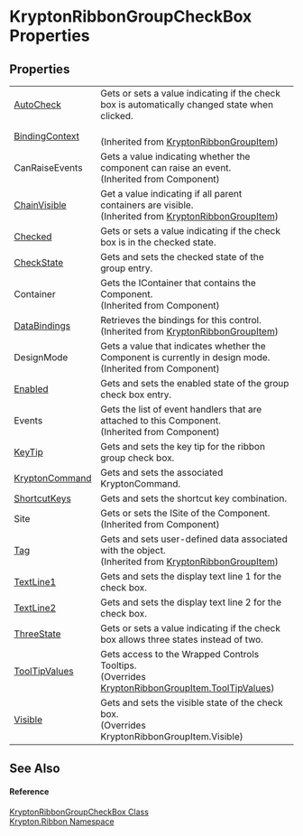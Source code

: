 # KryptonRibbonGroupCheckBox Properties




## Properties
<table>
<tr>
<td><a href="f17600aa-5c00-2a51-28c1-50a1be1e7ee8.md">AutoCheck</a></td>
<td>Gets or sets a value indicating if the check box is automatically changed state when clicked.</td></tr>
<tr>
<td><a href="c9f41166-b541-4efc-c022-7bf3fad1b338.md">BindingContext</a></td>
<td><br />(Inherited from <a href="42b4e823-3d0e-29bf-ca83-927a7a58295d.md">KryptonRibbonGroupItem</a>)</td></tr>
<tr>
<td>CanRaiseEvents</td>
<td>Gets a value indicating whether the component can raise an event.<br />(Inherited from Component)</td></tr>
<tr>
<td><a href="302e2c6c-a240-ed7c-5bbf-0db525ef4a32.md">ChainVisible</a></td>
<td>Get a value indicating if all parent containers are visible.<br />(Inherited from <a href="42b4e823-3d0e-29bf-ca83-927a7a58295d.md">KryptonRibbonGroupItem</a>)</td></tr>
<tr>
<td><a href="adcb4313-358d-3968-35ff-7b59b9b778b4.md">Checked</a></td>
<td>Gets or sets a value indicating if the check box is in the checked state.</td></tr>
<tr>
<td><a href="85f27ca8-c553-abed-a085-9c4d3eb1cb86.md">CheckState</a></td>
<td>Gets and sets the checked state of the group entry.</td></tr>
<tr>
<td>Container</td>
<td>Gets the IContainer that contains the Component.<br />(Inherited from Component)</td></tr>
<tr>
<td><a href="27c19a8c-9d52-40d5-9190-6d7fb79ce391.md">DataBindings</a></td>
<td>Retrieves the bindings for this control.<br />(Inherited from <a href="42b4e823-3d0e-29bf-ca83-927a7a58295d.md">KryptonRibbonGroupItem</a>)</td></tr>
<tr>
<td>DesignMode</td>
<td>Gets a value that indicates whether the Component is currently in design mode.<br />(Inherited from Component)</td></tr>
<tr>
<td><a href="962963fc-aafd-af1c-af1c-12764f235fe1.md">Enabled</a></td>
<td>Gets and sets the enabled state of the group check box entry.</td></tr>
<tr>
<td>Events</td>
<td>Gets the list of event handlers that are attached to this Component.<br />(Inherited from Component)</td></tr>
<tr>
<td><a href="a2ea09de-3f6c-eea4-a44f-5d36136381cc.md">KeyTip</a></td>
<td>Gets and sets the key tip for the ribbon group check box.</td></tr>
<tr>
<td><a href="17e876e1-e789-485b-a5e4-7a6ea73b67a0.md">KryptonCommand</a></td>
<td>Gets and sets the associated KryptonCommand.</td></tr>
<tr>
<td><a href="47a0c90c-83f2-2a29-a63a-ce03fb9c2e9d.md">ShortcutKeys</a></td>
<td>Gets and sets the shortcut key combination.</td></tr>
<tr>
<td>Site</td>
<td>Gets or sets the ISite of the Component.<br />(Inherited from Component)</td></tr>
<tr>
<td><a href="8f0958de-84a9-b6c7-700f-32549d83cf88.md">Tag</a></td>
<td>Gets and sets user-defined data associated with the object.<br />(Inherited from <a href="42b4e823-3d0e-29bf-ca83-927a7a58295d.md">KryptonRibbonGroupItem</a>)</td></tr>
<tr>
<td><a href="93a9b066-24db-7f9a-b2de-0a2da6078339.md">TextLine1</a></td>
<td>Gets and sets the display text line 1 for the check box.</td></tr>
<tr>
<td><a href="cdc9ae27-3b69-51d1-f41f-135792b70323.md">TextLine2</a></td>
<td>Gets and sets the display text line 2 for the check box.</td></tr>
<tr>
<td><a href="24c81018-e970-ae42-4f68-a3076d23a938.md">ThreeState</a></td>
<td>Gets or sets a value indicating if the check box allows three states instead of two.</td></tr>
<tr>
<td><a href="42242b9f-b041-6457-bae7-393ce7588ee5.md">ToolTipValues</a></td>
<td>Gets access to the Wrapped Controls Tooltips.<br />(Overrides <a href="ab122b1c-b5e5-dfd9-e66a-286ea03ea3cb.md">KryptonRibbonGroupItem.ToolTipValues</a>)</td></tr>
<tr>
<td><a href="661fb491-2a6e-07eb-18b2-c8d4bf1c556f.md">Visible</a></td>
<td>Gets and sets the visible state of the check box.<br />(Overrides KryptonRibbonGroupItem.Visible)</td></tr>
</table>

## See Also


#### Reference
<a href="ab08bed7-8e75-e4fd-23c4-b34547202092.md">KryptonRibbonGroupCheckBox Class</a>  
<a href="1e9bc734-cff9-e9b8-f013-94cdac669794.md">Krypton.Ribbon Namespace</a>  

